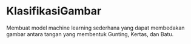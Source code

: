 # KlasifikasiGambar
Membuat model machine learning sederhana yang dapat membedakan gambar antara tangan yang membentuk Gunting, Kertas, dan Batu.
